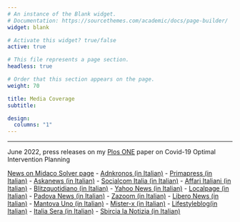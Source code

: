 ```yaml
---
# An instance of the Blank widget.
# Documentation: https://sourcethemes.com/academic/docs/page-builder/
widget: blank

# Activate this widget? true/false
active: true

# This file represents a page section.
headless: true

# Order that this section appears on the page.
weight: 70

title: Media Coverage
subtitle: 

design:
  columns: "1"
---
```

---

June 2022, press releases on my <a href="https://journals.plos.org/plosone/article?id=10.1371/journal.pone.0269830">Plos ONE</a> paper on Covid-19 Optimal Intervention Planning

<a href="http://www.midaco-solver.com/index.php/component/content/article?id=240)">News on Midaco Solver page</a> - <a href="https://www.adnkronos.com/covid-e-poi-uno-strumento-per-gestire-future-pandemie_6VVbKxSb449PPoq5j4TRfN">Adnkronos (in Italian)</a> - <a href="http://www.primapress.it/tecnologia/salute-benessere/7-tech/salutebenessere/emergenza-pandemica-una-ricerca-italiana-stabilisce-i-modelli-d-intervento-per-contenere-la-diffusione.html">Primapress (in Italian)</a> - <a href="http://maeci.askanews.it/nT/index.php?u=586&c=5191&t=20220613">Askanews (in Italian)</a> - <a href="https://socialcomitalia.com/magazine/framework-per-lottimizzazione-della-logistica-vaccinale-in-situazioni-di-emergenza-pandemica/">Socialcom Italia (in Italian)</a> - <a href="https://www.affaritaliani.it/roma/gestire-le-pandemie-ora-si-puo-lo-strumento-per-ottimizzare-gli-interventi-801431.html">Affari Italiani (in Italian)</a> - <a href="https://www.blitzquotidiano.it/salute/pubblicato-il-primo-articolo-scientifico-su-un-framework-per-lottimizzazione-della-logistica-vaccinale-3476797/">Blitzquotidiano (in Italian)</a> - <a href="https://it.notizie.yahoo.com/covid-e-poi-uno-strumento-122001272.html">Yahoo News (in Italian)</a> - <a href="https://www.localpage.eu/2022/06/16/covid-e-poi-uno-strumento-per-gestire-future-pandemie/">Localpage (in Italian)</a> - <a href="http://www.padovanews.it/2022/06/16/covid-e-poi-uno-strumento-per-gestire-future-pandemie/">Padova News (in Italian)</a> - <a href="https://www.zazoom.it/2022-06-16/covid-e-poi-uno-strumento-per-gestire-future-pandemie/11081482/">Zazoom (in Italian)</a> - <a href="https://247.libero.it/focus/57306753/41819/emergenza-pandemica-una-ricerca-italiana-stabilisce-i-modelli-d-intervento-per-contenere-la-diffusione/">Libero News (in Italian)</a> - <a href="https://mantovauno.it/salute/covid-e-poi-uno-strumento-per-gestire-future-pandemie/">Mantova Uno (in Italian)</a> - <a href="https://www.mister-x.it/notizie/dettaglio.php?id=32775726&title=pubblicato-il-primo-articolo-scientifico-su-un-framework-per-l%E2%80%99ottimizzazione-della-logistica-vaccinale">Mister-x (in Italian)</a> - <a href="https://www.lifestyleblog.it/blog/2022/06/covid-e-poi-uno-strumento-per-gestire-future-pandemie/">Lifestyleblog(in Italian)</a> - <a href="https://www.italiasera.it/covid-e-poi-uno-strumento-per-gestire-future-pandemie/">Italia Sera (in Italian)</a> - <a href="https://www.sbircialanotizia.it/covid-e-poi-uno-strumento-per-gestire-future-pandemie/">Sbircia la Notizia (in Italian)</a>










